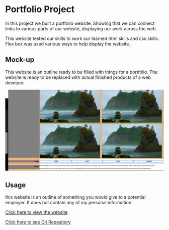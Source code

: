 # Portfolio Project

In this project we built a portfolio website. Showing that we can connect links to various parts of our website, displaying our work across the web. 

This website tested our skills to work our learned html skills and css skills. Flex box was used various ways to help display the website.

## Mock-up

This website is an outline ready to be filled with things for a portfolio. The website is ready to be replaced with actual finished products of a web develper.

![Screenshot of website](./assets/images/Screenshot%202022-12-21%20at%209.19.25%20PM.png)


## Usage

this website is an outline of something you would give to a potential employer. It does not contain any of my personal information.

[Click here to view the website](https://odetothecode.github.io/Portfolio-Fun/)

[Click here to see Git Repository](https://github.com/OdeToTheCode/Portfolio-Fun)